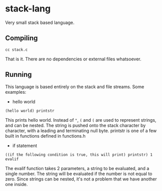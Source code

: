 # stack-lang

Very small stack based language.

## Compiling

```
cc stack.c
```
That is it. There are no dependencies or external files whatsoever.

## Running

This language is based entirely on the stack and file streams. Some examples:

* hello world

```
(hello world) printstr
```
This prints hello world. Instead of `"`, `(` and `(` are used to represent strings, and can be nested. The string is pushed onto the stack character by character, with a leading and terminating null byte. printstr is one of a few built in functions defined in functions.h 

* if statement

```
((if the following condition is true, this will print) printstr) 1 evalif
```

The evalif function takes 2 parameters, a string to be evaluated, and a single number. The string will be evaluated if the number is not equal to zero. Since strings can be nested, it's not a problem that we have another one inside. 



